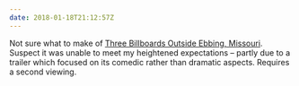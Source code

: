 ```yaml
---
date: 2018-01-18T21:12:57Z
---
```


Not sure what to make of [Three Billboards Outside Ebbing, Missouri](https://www.imdb.com/title/tt5027774/). Suspect it was unable to meet my heightened expectations – partly due to a trailer which focused on its comedic rather than dramatic aspects. Requires a second viewing.

